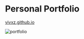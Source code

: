 # Personal Portfolio
[vivxz.github.io](vivxz.github.io)

![portfolio](https://vivs-portfolio.s3-us-west-1.amazonaws.com/demo.png)

